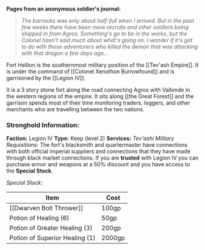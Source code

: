 **Pages from an anonymous soldier's journal:**
 > *The barracks was only about half-full when I arrived. But in the past few weeks there have been more recruits and other soldiers being shipped in from Agros. Something's go to be in the works, but the Colonel hasn't said much about what's going on. I wonder if it's got to do with those adventurers who killed the demon that was attacking with that dragon a few days ago...*
 
Fort Hellion is the southernmost military position of the [[Tev'ash Empire]]. It is under the command of [[Colonel Xenothon Burrowfound]] and is garrisoned by the [[Legion IV]]. 

It is a 3 story stone fort along the road connecting Agros with Vallonde in the western regions of the empire. It sits along [[the Great Forest]] and the garrison spends most of their time monitoring traders, loggers, and other merchants who are travelling between the two nations. 

### Stronghold Information:
**Faction:** Legion IV
**Type:** Keep (level 2)
**Services:** 
	*Tev'ashi Military Requisitions:* The fort's blacksmith and quartermaster have connections with both official imperial suppliers and connections that they have made through black market connections. If you are **trusted** with Legion IV you can purchase armor and weapons at a 50% discount and you have access to the **Special Stock**. 
	
*Special Stock:* 

| **Item**                       | **Cost** |
| ------------------------------ | -------- |
| [[Dwarven Bolt Thrower]]       | 100gp    |
| Potion of Healing (6)          | 50gp     |
| Potion of Greater Healing (3)  | 200gp    |
| Potion of Superior Healing (1) | 2000gp   |

